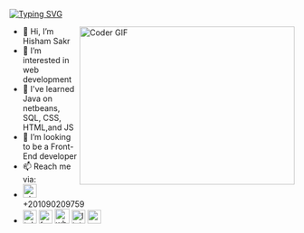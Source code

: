 [![Typing SVG](https://readme-typing-svg.herokuapp.com?font=Fira+Code&pause=1000&width=800&lines=+%F0%9F%91%8B+Hi%2C+I%E2%80%99m+Hisham+Sakr;+%F0%9F%91%80+I%E2%80%99m+interested+in+web+development;+%F0%9F%8C%B1+I've+learned+Java+on+netbeans%2C+SQL%2C+CSS%2C+HTML%2Cand+JS;+%F0%9F%92%9E%EF%B8%8F+I%E2%80%99m+looking+to+be+a+Front-End+developer)](https://git.io/typing-svg)

<img align="right" src="https://media.giphy.com/media/SWoSkN6DxTszqIKEqv/giphy.gif" alt="Coder GIF" width="380" height="280">

- 👋 Hi, I’m Hisham Sakr
- 👀 I’m interested in web development
- 🌱 I've learned Java on netbeans, SQL, CSS, HTML,and JS
- 💞️ I’m looking to be a Front-End developer
- 📫 Reach me via:
-   <a href="tel:+2 109 020 9759"><img width="24" height="24" src="https://img.icons8.com/3d-fluency/94/phone.png" alt="phone"/></a> +201090209759
-   <a href="https://t.me/hishamls"><img width="24" height="24" src="https://img.icons8.com/3d-fluency/94/telegram.png" alt="telegram"/></a>
   <a href="https://m.me/hishamls"><img width="24" height="24" src="https://img.icons8.com/3d-fluency/94/facebook-messenger.png"
      alt="facebook-messenger" /></a>
 <a href="https://wa.me/+201090209759" target="_blank"> <img width="26" height="26" src="https://img.icons8.com/3d-fluency/94/whatsapp.png" alt="whatsapp"/></a>
   <a href="https://www.linkedin.com/in/hishamls/"><img width="24" height="24" src="https://img.icons8.com/3d-fluency/94/linkedin.png" alt="linkedin"/></a>
   <a href="mailto:modernhisham@gmail.com"><img width="24" height="24" src="https://img.icons8.com/3d-fluency/94/gmail.png" alt="gmail"/></a>



<!---
hishamls/hishamls is a ✨ special ✨ repository because its `README.md` (this file) appears on your GitHub profile.
You can click the Preview link to take a look at your changes.
--->
